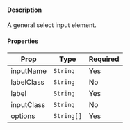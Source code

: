 #### Description

A general select input element.

#### Properties
| Prop          | Type       | Required |
| ------------- | ---------- | -------- |
| inputName     | `String`   | Yes      |
| labelClass    | `String`   | No       |
| label         | `String`   | Yes      |
| inputClass    | `String`   | No       |
| options       | `String[]` | Yes      |
